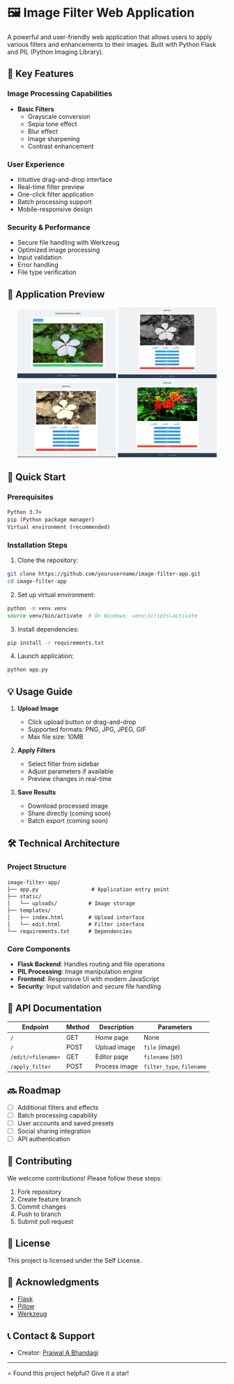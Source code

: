 # 🖼️ Image Filter Web Application

A powerful and user-friendly web application that allows users to apply various filters and enhancements to their images. Built with Python Flask and PIL (Python Imaging Library).

## 🌟 Key Features

### Image Processing Capabilities
- **Basic Filters**
  - Grayscale conversion
  - Sepia tone effect
  - Blur effect
  - Image sharpening
  - Contrast enhancement

### User Experience
- Intuitive drag-and-drop interface
- Real-time filter preview
- One-click filter application
- Batch processing support
- Mobile-responsive design

### Security & Performance
- Secure file handling with Werkzeug
- Optimized image processing
- Input validation
- Error handling
- File type verification

## 📸 Application Preview

<div align="center">
  <img src="templates/1.png" width="45%" alt="Main Interface" />
  <img src="templates/2.png" width="45%" alt="Filter Application" />
</div>

<div align="center">
  <img src="templates/3.png" width="45%" alt="Results Preview" />
  <img src="templates/4.png" width="45%" alt="Mobile View" />
</div>

## 🚀 Quick Start

### Prerequisites
```bash
Python 3.7+
pip (Python package manager)
Virtual environment (recommended)
```

### Installation Steps
1. Clone the repository:
```bash
git clone https://github.com/yourusername/image-filter-app.git
cd image-filter-app
```

2. Set up virtual environment:
```bash
python -m venv venv
source venv/bin/activate  # On Windows: venv\Scripts\activate
```

3. Install dependencies:
```bash
pip install -r requirements.txt
```

4. Launch application:
```bash
python app.py
```

## 💡 Usage Guide

1. **Upload Image**
   - Click upload button or drag-and-drop
   - Supported formats: PNG, JPG, JPEG, GIF
   - Max file size: 10MB

2. **Apply Filters**
   - Select filter from sidebar
   - Adjust parameters if available
   - Preview changes in real-time

3. **Save Results**
   - Download processed image
   - Share directly (coming soon)
   - Batch export (coming soon)

## 🛠️ Technical Architecture

### Project Structure
```
image-filter-app/
├── app.py                 # Application entry point
├── static/               
│   └── uploads/          # Image storage
├── templates/            
│   ├── index.html        # Upload interface
│   └── edit.html         # Filter interface
└── requirements.txt      # Dependencies
```

### Core Components
- **Flask Backend**: Handles routing and file operations
- **PIL Processing**: Image manipulation engine
- **Frontend**: Responsive UI with modern JavaScript
- **Security**: Input validation and secure file handling

## 📝 API Documentation

| Endpoint | Method | Description | Parameters |
|----------|---------|------------|------------|
| `/` | GET | Home page | None |
| `/` | POST | Upload image | `file` (image) |
| `/edit/<filename>` | GET | Editor page | `filename` (str) |
| `/apply_filter` | POST | Process image | `filter_type`, `filename` |

## 🔜 Roadmap

- [ ] Additional filters and effects
- [ ] Batch processing capability
- [ ] User accounts and saved presets
- [ ] Social sharing integration
- [ ] API authentication

## 🤝 Contributing

We welcome contributions! Please follow these steps:

1. Fork repository
2. Create feature branch
3. Commit changes
4. Push to branch
5. Submit pull request

## 📄 License

This project is licensed under the Self License.

## 🙏 Acknowledgments

- [Flask](https://flask.palletsprojects.com/)
- [Pillow](https://python-pillow.org/)
- [Werkzeug](https://werkzeug.palletsprojects.com/)

## 📞 Contact & Support

- Creator: [Prajwal A Bhandagi](https://github.com/prajwal032004)

---
⭐️ Found this project helpful? Give it a star!
